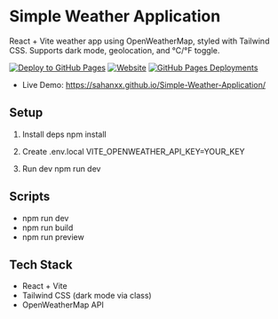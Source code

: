 # Simple Weather Application

React + Vite weather app using OpenWeatherMap, styled with Tailwind CSS. Supports dark mode, geolocation, and °C/°F toggle.

[![Deploy to GitHub Pages](https://github.com/Sahanxx/Simple-Weather-Application/actions/workflows/deploy.yml/badge.svg?branch=main)](https://github.com/Sahanxx/Simple-Weather-Application/actions/workflows/deploy.yml)
[![Website](https://img.shields.io/website?url=https%3A%2F%2Fsahanxx.github.io%2FSimple-Weather-Application%2F)](https://sahanxx.github.io/Simple-Weather-Application/)
[![GitHub Pages Deployments](https://img.shields.io/github/deployments/Sahanxx/Simple-Weather-Application/github-pages?label=github%20pages)](https://github.com/Sahanxx/Simple-Weather-Application/deployments)

- Live Demo: https://sahanxx.github.io/Simple-Weather-Application/

## Setup
1. Install deps
   npm install

2. Create .env.local
   VITE_OPENWEATHER_API_KEY=YOUR_KEY

3. Run dev
   npm run dev

## Scripts
- npm run dev
- npm run build
- npm run preview

## Tech Stack
- React + Vite
- Tailwind CSS (dark mode via class)
- OpenWeatherMap API
